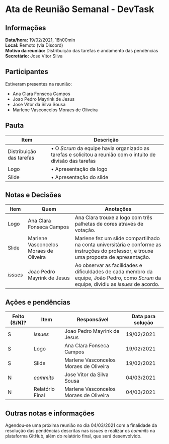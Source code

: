 # Ata de Reunião Semanal - DevTask

## Informações
**Data/hora:** 19/02/2021, 18h00min  
**Local:** Remoto (via Discord)  
**Motivo da reunião:** Distribuição das tarefas e andamento das pendências  
**Secretário:** Jose Vitor Silva	 

## Participantes
Estiveram presentes na reunião:
- Ana Clara Fonseca Campos
- Joao Pedro Mayrink de Jesus
- Jose Vitor da Silva Sousa
- Marlene Vasconcelos Moraes de Oliveira

## Pauta

Item | Descrição
---- | ----
Distribuição das tarefas | • O *Scrum* da equipe havia organizado as tarefas e solicitou a reunião com o intuito de divisão das tarefas 
Logo | • Apresentação da logo<br> 
Slide | • Apresentação do slide<br/> 

## Notas e Decisões
Item | Quem | Anotações 
---- | ---- | ---- 
Logo | Ana Clara Fonseca Campos | Ana Clara trouxe a logo com três palhetas de cores através de votação. 
Slide | Marlene Vasconcelos Moraes de Oliveira | Marlene fez um slide compartilhado na conta universitária e conforme as instruções do professor, e trouxe uma proposta de apresentação. 
*issues* | Joao Pedro Mayrink de Jesus | Ao observar as facilidades e dificuldades de cada membro da equipe, João Pedro, como *Scrum* da equipe, dividiu as *issues* de acordo. 


## Ações e pendências
| Feito (S/N)? | Item | Responsável | Data para solução |
| ---- | ---- | ---- | ---- |
| S | *issues* | Joao Pedro Mayrink de Jesus | 19/02/2021 |
| S | Logo | Ana Clara Fonseca Campos | 19/02/2021 |
| S | Slide | Marlene Vasconcelos Moraes de Oliveira | 19/02/2021 |
| N | *commits* | Jose Vitor da Silva Sousa | 04/03/2021 |
| N | Relatório Final | Marlene Vasconcelos Moraes de Oliveira | 04/03/2021 |

## Outras notas e informações
Agendou-se uma próxima reunião no dia 04/03/2021 com a finalidade da resolução das pendências descritas nas *issues* e realizar os *commits* na plataforma GitHub, além do relatório final, que será desenvolvido.

